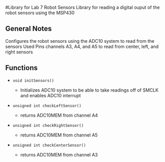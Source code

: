 #Library for Lab 7 Robot Sensors
Library for reading a digital ouput of the robot sensors using the MSP430

## General Notes
Configures the robot sensors using the ADC10 system to read from the sensors
Used Pins channels A3, A4, and A5 to read from center, left, and right sensors

## Functions

- `void initSensors()`
  - Initializes ADC10 system to be able to take readings off of SMCLK and enables ADC10 interrupt 

- `unsigned int checkLeftSensor()`
  - returns ADC10MEM from channel A4
  
- `unsigned int checkRightSensor()`
  - returns ADC10MEM from channel A5  

- `unsigned int checkCenterSensor()`
  - returns ADC10MEM from channel A3
